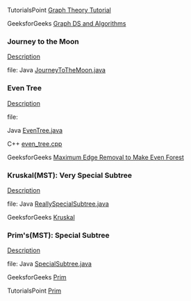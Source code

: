 TutorialsPoint [Graph Theory Tutorial](https://www.tutorialspoint.com/graph_theory/)

GeeksforGeeks [Graph DS and Algorithms](https://www.geeksforgeeks.org/graph-data-structure-and-algorithms/)

### Journey to the Moon
[Description](https://www.hackerrank.com/challenges/journey-to-the-moon/problem)

file: Java [JourneyToTheMoon.java](JourneyToTheMoon.java)

### Even Tree
[Description](https://www.hackerrank.com/challenges/even-tree/problem)

file: 

Java [EvenTree.java](EvenTree.java)

C++ [even_tree.cpp](even_tree.cpp)

GeeksforGeeks [Maximum Edge Removal to Make Even Forest](https://www.geeksforgeeks.org/maximum-edge-removal-tree-make-even-forest/)

### Kruskal(MST): Very Special Subtree
[Description](https://www.hackerrank.com/challenges/kruskalmstrsub/problem)

file: Java [ReallySpecialSubtree.java](ReallySpecialSubtree.java)

GeeksforGeeks [Kruskal](https://www.geeksforgeeks.org/kruskals-minimum-spanning-tree-algorithm-greedy-algo-2/)

### Prim's(MST): Special Subtree
[Description](https://www.hackerrank.com/challenges/primsmstsub/problem)

file: Java [SpecialSubtree.java](SpecialSubtree.java)

GeeksforGeeks [Prim](https://www.geeksforgeeks.org/prims-minimum-spanning-tree-mst-greedy-algo-5/)

TutorialsPoint [Prim](https://www.tutorialspoint.com/data_structures_algorithms/prims_spanning_tree_algorithm.htm)